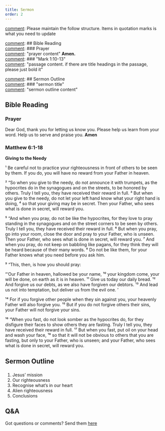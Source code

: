```yaml
---
title: Sermon 
order: 2
---
```


[comment]: Please maintain the follow structure. Items in quotation marks is what you need to update

[comment]: ## Bible Reading  
[comment]: ### Prayer  
[comment]: "prayer content"  **Amen.**  
[comment]:  ### "Mark 1:10-13"  
[comment]: "passage content. if there are title headings in the passage, please just bold it"  

[comment]: ## Sermon Outline  
[comment]: ### "sermon title"  
[comment]: "sermon outline content"  

[comment]: ------------------------------------------------------------------------------------
## Bible Reading
### Prayer
Dear God, thank you for letting us know you. Please help us learn from your word. Help us to serve and praise you. **Amen**

### Matthew 6:1-18
**Giving to the Needy**

¹ Be careful not to practice your righteousness in front of others to be seen by them. If you do, you will have no reward from your Father in heaven.

² “So when you give to the needy, do not announce it with trumpets, as the hypocrites do in the synagogues and on the streets, to be honored by others. Truly I tell you, they have received their reward in full. ³ But when you give to the needy, do not let your left hand know what your right hand is doing, ⁴ so that your giving may be in secret. Then your Father, who sees what is done in secret, will reward you.

⁵ “And when you pray, do not be like the hypocrites, for they love to pray standing in the synagogues and on the street corners to be seen by others. Truly I tell you, they have received their reward in full. ⁶ But when you pray, go into your room, close the door and pray to your Father, who is unseen. Then your Father, who sees what is done in secret, will reward you. ⁷ And when you pray, do not keep on babbling like pagans, for they think they will be heard because of their many words. ⁸ Do not be like them, for your Father knows what you need before you ask him.

⁹ “This, then, is how you should pray:

“‘Our Father in heaven,
hallowed be your name,
¹⁰ your kingdom come,
your will be done,
on earth as it is in heaven.
¹¹ Give us today our daily bread.
¹² And forgive us our debts,
as we also have forgiven our debtors.
¹³ And lead us not into temptation, 
but deliver us from the evil one. ’

¹⁴ For if you forgive other people when they sin against you, your heavenly Father will also forgive you. ¹⁵ But if you do not forgive others their sins, your Father will not forgive your sins.

¹⁶ “When you fast, do not look somber as the hypocrites do, for they disfigure their faces to show others they are fasting. Truly I tell you, they have received their reward in full. ¹⁷ But when you fast, put oil on your head and wash your face, ¹⁸ so that it will not be obvious to others that you are fasting, but only to your Father, who is unseen; and your Father, who sees what is done in secret, will reward you.


## Sermon Outline
###

1. Jesus’ mission
2.  Our righteousness 
3.  Recognise what’s in our heart
4.  Alien righteousness
5.  Conclusions 


## Q&A
Got questions or comments? Send them [here](https://tinyurl.com/SGHACQuestionsAnswers)
